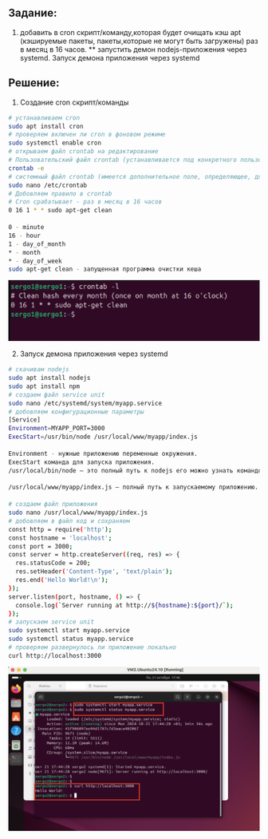 ## Задание:
1. добавить в cron скрипт/команду,которая будет очищать кэш apt (кэшируемые пакеты, пакеты,которые не могут быть загружены) раз в месяц в 16 часов.
** запустить демон nodejs-приложения через systemd.
Запуск демона приложения через systemd

## Решение:
1. Создание cron скрипт/команды

```bash
# устанавливаем cron
sudo apt install cron
# проверяем включен ли cron в фоновом режиме
sudo systemctl enable cron
# открываем файл crontab на редактирование 
# Пользовательский файл crontab (устанавливается под конкретного пользователя)
crontab -e 
# системный файл crontab (имеется дополнительное поле, определяющее, для какого профиля пользователя должна запускаться каждая команда cronы)
sudo nano /etc/crontab 
# Добовляем правило в crontab
# Cron срабатывает - раз в месяц в 16 часов
0 16 1 * * sudo apt-get clean  

0 - minute 
16 - hour 
1 - day_of_month
* - month 
* - day_of_week 
sudo apt-get clean - запущенная программа очистки кеша
```

![alt text](template/image/image.png)

2. Запуск демона приложения через systemd

```bash
# скачивам nodejs
sudo apt install nodejs
sudo apt install npm
# создаем файл service unit
sudo nano /etc/systemd/system/myapp.service
# добовляем конфигурационные параметры
[Service]
Environment=MYAPP_PORT=3000
ExecStart=/usr/bin/node /usr/local/www/myapp/index.js

Environment - нужные приложению переменные окружения.
ExecStart команда для запуска приложения. 
/usr/local/bin/node — это полный путь к nodejs его можно узнать командой: which node

/usr/local/www/myapp/index.js — полный путь к запускаемому приложению.

# создаем файл приложения
sudo nano /usr/local/www/myapp/index.js
# добовляем в файл код и сохраняем
const http = require('http');
const hostname = 'localhost';
const port = 3000;
const server = http.createServer((req, res) => {
  res.statusCode = 200;
  res.setHeader('Content-Type', 'text/plain');
  res.end('Hello World!\n');
});
server.listen(port, hostname, () => {
  console.log(`Server running at http://${hostname}:${port}/`);
});
# запускаем service unit
sudo systemctl start myapp.service
sudo systemctl status myapp.service
# проверяем развернулось ли приложение локально
curl http://localhost:3000

```
![alt text](template/image/image1.png)